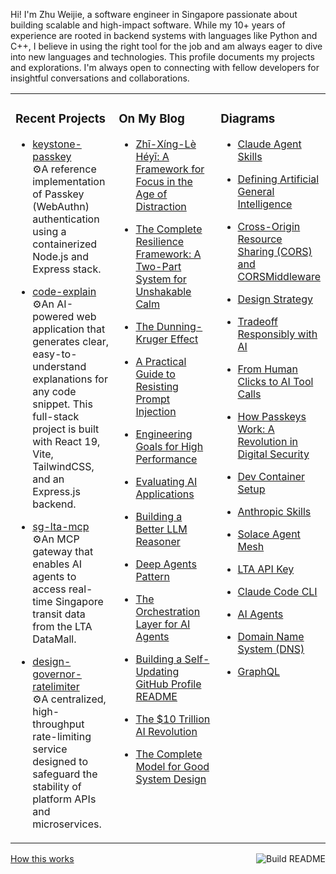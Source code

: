 Hi! I'm Zhu Weijie, a software engineer in Singapore passionate about building scalable and high-impact software. While my 10+ years of experience are rooted in backend systems with languages like Python and C++, I believe in using the right tool for the job and am always eager to dive into new languages and technologies. This profile documents my projects and explorations. I'm always open to connecting with fellow developers for insightful conversations and collaborations.

<table>
<tr>
<td valign="top" width="33%">

### Recent Projects
<!-- recent_projects starts -->
* [keystone-passkey](https://github.com/zhu-weijie/keystone-passkey)<br/>⚙️A reference implementation of Passkey (WebAuthn) authentication using a containerized Node.js and Express stack.

* [code-explain](https://github.com/zhu-weijie/code-explain)<br/>⚙️An AI-powered web application that generates clear, easy-to-understand explanations for any code snippet. This full-stack project is built with React 19, Vite, TailwindCSS, and an Express.js backend.

* [sg-lta-mcp](https://github.com/zhu-weijie/sg-lta-mcp)<br/>⚙️An MCP gateway that enables AI agents to access real-time Singapore transit data from the LTA DataMall.

* [design-governor-ratelimiter](https://github.com/zhu-weijie/design-governor-ratelimiter)<br/>⚙️A centralized, high-throughput rate-limiting service designed to safeguard the stability of platform APIs and microservices.
<!-- recent_projects ends -->

</td>
<td valign="top" width="33%">

### On My Blog
<!-- blog starts -->
* [Zhī-Xíng-Lè Héyī: A Framework for Focus in the Age of Distraction](https://zhu-weijie.github.io/posts/2025-10-26-zhi-xing-le-he-yi/)

* [The Complete Resilience Framework: A Two-Part System for Unshakable Calm](https://zhu-weijie.github.io/posts/2025-10-11-emotional-resilience/)

* [The Dunning-Kruger Effect](https://zhu-weijie.github.io/posts/2025-09-27-dunning-kruger-effect/)

* [A Practical Guide to Resisting Prompt Injection](https://zhu-weijie.github.io/posts/2025-09-24-resisting-prompt-injection/)

* [Engineering Goals for High Performance](https://zhu-weijie.github.io/posts/2025-09-17-high-performance/)

* [Evaluating AI Applications](https://zhu-weijie.github.io/posts/2025-09-12-evaluating-ai-applications/)

* [Building a Better LLM Reasoner](https://zhu-weijie.github.io/posts/2025-09-10-llm-reasoner/)

* [Deep Agents Pattern](https://zhu-weijie.github.io/posts/2025-09-10-deep-agents/)

* [The Orchestration Layer for AI Agents](https://zhu-weijie.github.io/posts/2025-09-01-the-orchestration-layer-for-ai-agents/)

* [Building a Self-Updating GitHub Profile README](https://zhu-weijie.github.io/posts/2025-08-31-building-a-self-updating-github-profile-readme/)

* [The $10 Trillion AI Revolution](https://zhu-weijie.github.io/posts/2025-08-31-the-ten-trillion-dollars-ai-revolution/)

* [The Complete Model for Good System Design](https://zhu-weijie.github.io/posts/2025-08-31-the-complete-model-for-good-system-design/)
<!-- blog ends -->

</td>
<td valign="top" width="33%">

### Diagrams
<!-- diagrams starts -->
* [Claude Agent Skills](https://zhu-weijie.github.io/posts/2025-10-29-claude-agent-skills/)

* [Defining Artificial General Intelligence](https://zhu-weijie.github.io/posts/2025-10-27-agi/)

* [Cross-Origin Resource Sharing (CORS) and CORSMiddleware](https://zhu-weijie.github.io/posts/2025-10-27-cors/)

* [Design Strategy](https://zhu-weijie.github.io/posts/2025-10-24-design-strategy/)

* [Tradeoff Responsibly with AI](https://zhu-weijie.github.io/posts/2025-10-24-tradeoff-responsibly-ai/)

* [From Human Clicks to AI Tool Calls](https://zhu-weijie.github.io/posts/2025-10-24-tool-calls/)

* [How Passkeys Work: A Revolution in Digital Security](https://zhu-weijie.github.io/posts/2025-10-23-passkey/)

* [Dev Container Setup](https://zhu-weijie.github.io/posts/2025-10-20-dev-container/)

* [Anthropic Skills](https://zhu-weijie.github.io/posts/2025-10-20-anthropic-skills/)

* [Solace Agent Mesh](https://zhu-weijie.github.io/posts/2025-10-18-solace-agent-mesh/)

* [LTA API Key](https://zhu-weijie.github.io/posts/2025-10-13-lta-api-key/)

* [Claude Code CLI](https://zhu-weijie.github.io/posts/2025-10-13-claude-code/)

* [AI Agents](https://zhu-weijie.github.io/posts/2025-10-10-ai-agents/)

* [Domain Name System (DNS)](https://zhu-weijie.github.io/posts/2025-10-10-dns/)

* [GraphQL](https://zhu-weijie.github.io/posts/2025-10-10-graphql/)
<!-- diagrams ends -->

</td>
</tr>
</table>

<a href="https://github.com/zhu-weijie/zhu-weijie/actions"><img src="https://github.com/zhu-weijie/zhu-weijie/workflows/Build%20README/badge.svg" align="right" alt="Build README"></a><a href="https://zhu-weijie.github.io/posts/2025-08-31-building-a-self-updating-github-profile-readme/">How this works</a>

